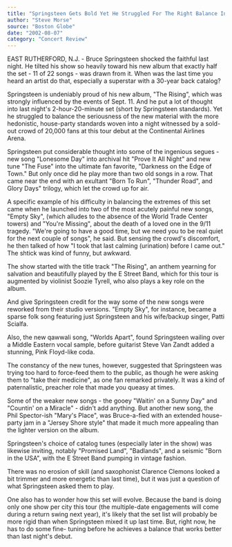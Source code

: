 ```yaml
---
title: "Springsteen Gets Bold Yet He Struggled For The Right Balance In His Material"
author: "Steve Morse"
source: "Boston Globe"
date: "2002-08-07"
category: "Concert Review"
---
```


EAST RUTHERFORD, N.J. - Bruce Springsteen shocked the faithful last night. He tilted his show so heavily toward his new album that exactly half the set - 11 of 22 songs - was drawn from it. When was the last time you heard an artist do that, especially a superstar with a 30-year back catalog?

Springsteen is undeniably proud of his new album, "The Rising", which was strongly influenced by the events of Sept. 11. And he put a lot of thought into last night's 2-hour-20-minute set (short by Springsteen standards). Yet he struggled to balance the seriousness of the new material with the more hedonistic, house-party standards woven into a night witnessed by a sold-out crowd of 20,000 fans at this tour debut at the Continental Airlines Arena.

Springsteen put considerable thought into some of the ingenious segues - new song "Lonesome Day" into archival hit "Prove It All Night" and new tune "The Fuse" into the ultimate fan favorite, "Darkness on the Edge of Town." But only once did he play more than two old songs in a row. That came near the end with an exultant "Born To Run", "Thunder Road", and Glory Days" trilogy, which let the crowd up for air.

A specific example of his difficulty in balancing the extremes of this set came when he launched into two of the most acutely painful new songs, "Empty Sky", (which alludes to the absence of the World Trade Center towers) and "You're Missing", about the death of a loved one in the 9/11 tragedy. "We're going to have a good time, but we need you to be real quiet for the next couple of songs", he said. But sensing the crowd's discomfort, he then talked of how "I took that last calming (urination) before I came out." The shtick was kind of funny, but awkward.

The show started with the title track "The Rising", an anthem yearning for salvation and beautifully played by the E Street Band, which for this tour is augmented by violinist Soozie Tyrell, who also plays a key role on the album.

And give Springsteen credit for the way some of the new songs were reworked from their studio versions. "Empty Sky", for instance, became a sparse folk song featuring just Springsteen and his wife/backup singer, Patti Scialfa.

Also, the new qawwali song, "Worlds Apart", found Springsteen wailing over a Middle Eastern vocal sample, before guitarist Steve Van Zandt added a stunning, Pink Floyd-like coda.

The constancy of the new tunes, however, suggested that Springsteen was trying too hard to force-feed them to the public, as though he were asking them to "take their medicine", as one fan remarked privately. It was a kind of paternalistic, preacher role that made you queasy at times.

Some of the weaker new songs - the gooey "Waitin' on a Sunny Day" and "Countin' on a Miracle" - didn't add anything. But another new song, the Phil Spector-ish "Mary's Place", was Bruce-a-fied with an extended house-party jam in a "Jersey Shore style" that made it much more appealing than the lighter version on the album.

Springsteen's choice of catalog tunes (especially later in the show) was likewise inviting, notably "Promised Land", "Badlands", and a seismic "Born in the USA", with the E Street Band pumping in vintage fashion.

There was no erosion of skill (and saxophonist Clarence Clemons looked a bit trimmer and more energetic than last time), but it was just a question of what Springsteen asked them to play.

One also has to wonder how this set will evolve. Because the band is doing only one show per city this tour (the multiple-date engagements will come during a return swing next year), it's likely that the set list will probably be more rigid than when Springsteen mixed it up last time. But, right now, he has to do some fine- tuning before he achieves a balance that works better than last night's debut.